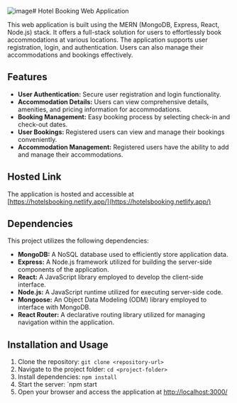 ![image](https://github.com/vikasrajpoot30/HotelBooking/assets/120569817/eecf56de-e277-403a-8911-efd5d11f5e8f)# Hotel Booking Web Application

This web application is built using the MERN (MongoDB, Express, React, Node.js) stack. It offers a full-stack solution for users to effortlessly book accommodations at various locations. The application supports user registration, login, and authentication. Users can also manage their accommodations and bookings effectively.

## Features

- **User Authentication:** Secure user registration and login functionality.
- **Accommodation Details:** Users can view comprehensive details, amenities, and pricing information for accommodations.
- **Booking Management:** Easy booking process by selecting check-in and check-out dates.
- **User Bookings:** Registered users can view and manage their bookings conveniently.
- **Accommodation Management:** Registered users have the ability to add and manage their accommodations.

## Hosted Link

The application is hosted and accessible at [https://hotelsbooking.netlify.app/](https://hotelsbooking.netlify.app/)
## Dependencies

This project utilizes the following dependencies:

- **MongoDB:** A NoSQL database used to efficiently store application data.
- **Express:** A Node.js framework utilized for building the server-side components of the application.
- **React:** A JavaScript library employed to develop the client-side interface.
- **Node.js:** A JavaScript runtime utilized for executing server-side code.
- **Mongoose:** An Object Data Modeling (ODM) library employed to interface with MongoDB.
- **React Router:** A declarative routing library utilized for managing navigation within the application.

## Installation and Usage

1. Clone the repository: `git clone <repository-url>`
2. Navigate to the project folder: `cd <project-folder>`
3. Install dependencies: `npm install`
4. Start the server: `npm start
5. Open your browser and access the application at [http://localhost:3000/](http://localhost:3000/)

